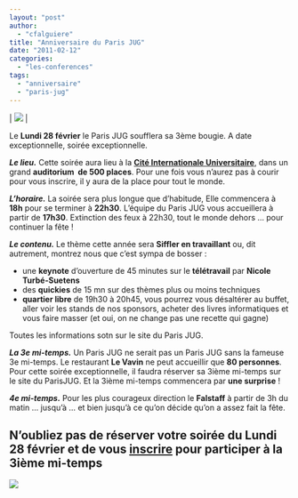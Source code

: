 ```yaml
---
layout: "post"
author: 
  - "cfalguiere"
title: "Anniversaire du Paris JUG"
date: "2011-02-12"
categories: 
  - "les-conferences"
tags: 
  - "anniversaire"
  - "paris-jug"
---
```


| [![](/assets/2011/02/2011-02-12-anniversaire-du-paris-jug/juggy_3ans_seul_web.png)](http://parisjug.org/xwiki/bin/view/Meeting/20110228) |

Le **Lundi 28 février** le Paris JUG soufflera sa 3ème bougie. A date exceptionnelle, soirée exceptionnelle.

**_Le lieu._** Cette soirée aura lieu à la [**Cité Internationale Universitaire**](http://parisjug.org/xwiki/bin/view/Location/CIUP), dans un grand **auditorium  de 500 places**. Pour une fois vous n’aurez pas à courir pour vous inscrire, il y aura de la place pour tout le monde.

**_L’horaire._** La soirée sera plus longue que d’habitude, Elle commencera à **18h** pour se terminer à **22h30**. L’équipe du Paris JUG vous accueillera à partir de **17h30**. Extinction des feux à 22h30, tout le monde dehors … pour continuer la fête !

**_Le contenu._** Le thème cette année sera **Siffler en travaillant** ou, dit autrement, montrez nous que c’est sympa de bosser :

- une **keynote** d’ouverture de 45 minutes sur le **télétravail** par **Nicole Turbé-Suetens**
- des **quickies** de 15 mn sur des thèmes plus ou moins techniques
- **quartier libre** de 19h30 à 20h45, vous pourrez vous désaltérer au buffet, aller voir les stands de nos sponsors, acheter des livres informatiques et vous faire masser (et oui, on ne change pas une recette qui gagne)

Toutes les informations sotn sur le site du Paris JUG.

**_La 3e mi-temps._** Un Paris JUG ne serait pas un Paris JUG sans la fameuse 3e mi-temps. Le restaurant **Le Vavin** ne peut accueillir que **80 personnes**. Pour cette soirée exceptionnelle, il faudra réserver sa 3ième mi-temps sur le site du ParisJUG. Et la 3ième mi-temps commencera par **une surprise** !

**_4e mi-temps._** Pour les plus courageux direction le **Falstaff** à partir de 3h du matin … jusqu’à … et bien jusqu’à ce qu’on décide qu’on a assez fait la fête.

## **N’oubliez pas de réserver votre soirée du Lundi 28 février et de vous [inscrire](http://parisjug.org/xwiki/bin/view/Meeting/20110228) pour participer à la 3ième mi-temps**

[![](/assets/2011/02/2011-02-12-anniversaire-du-paris-jug/bandeau-web-grand-3eme-anniversaire.jpg)](http://parisjug.org/xwiki/bin/view/Meeting/20110228)
